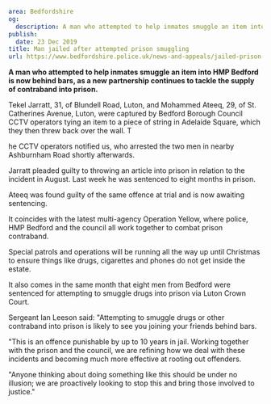 ```yaml
area: Bedfordshire
og:
  description: A man who attempted to help inmates smuggle an item into HMP Bedford is now behind bars, as a new partnership continues to tackle the supply of contraband into prison.
publish:
  date: 23 Dec 2019
title: Man jailed after attempted prison smuggling
url: https://www.bedfordshire.police.uk/news-and-appeals/jailed-prison-smuggling-dec2019
```

**A man who attempted to help inmates smuggle an item into HMP Bedford is now behind bars, as a new partnership continues to tackle the supply of contraband into prison.**

Tekel Jarratt, 31, of Blundell Road, Luton, and Mohammed Ateeq, 29, of St. Catherines Avenue, Luton, were captured by Bedford Borough Council CCTV operators tying an item to a piece of string in Adelaide Square, which they then threw back over the wall. T

he CCTV operators notified us, who arrested the two men in nearby Ashburnham Road shortly afterwards.

Jarratt pleaded guilty to throwing an article into prison in relation to the incident in August. Last week he was sentenced to eight months in prison.

Ateeq was found guilty of the same offence at trial and is now awaiting sentencing.

It coincides with the latest multi-agency Operation Yellow, where police, HMP Bedford and the council all work together to combat prison contraband.

Special patrols and operations will be running all the way up until Christmas to ensure things like drugs, cigarettes and phones do not get inside the estate.

It also comes in the same month that eight men from Bedford were sentenced for attempting to smuggle drugs into prison via Luton Crown Court.

Sergeant Ian Leeson said: "Attempting to smuggle drugs or other contraband into prison is likely to see you joining your friends behind bars.

"This is an offence punishable by up to 10 years in jail. Working together with the prison and the council, we are refining how we deal with these incidents and becoming much more effective at rooting out offenders.

"Anyone thinking about doing something like this should be under no illusion; we are proactively looking to stop this and bring those involved to justice."
